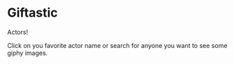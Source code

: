 # Giftastic
Actors!

Click on you favorite actor name or search for anyone you want to see some giphy images.
